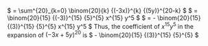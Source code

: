 $ = \sum^{20}\_{k=0} \binom{20}{k} {(-3x)}^{k} {(5y)}^{20-k} $
$ = \binom{20}{15} {(-3)}^{15} {5}^{5} x^{15} y^5 $
$ = - \binom{20}{15} {(3)}^{15} {5}^{5} x^{15} y^5 $
Thus, the coefficient of $x^{15}y^{5}$ in the expansion of ${(-3x + 5y)}^{20}$ is $ - \binom{20}{15} {(3)}^{15} {5}^{5} $
